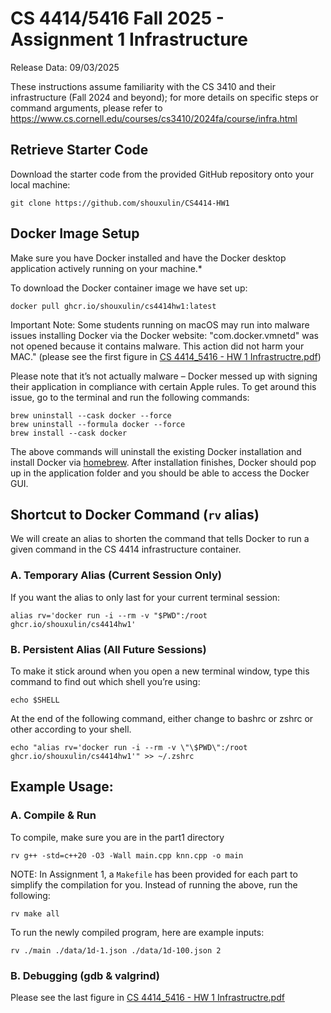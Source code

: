 # CS 4414/5416 Fall 2025 - Assignment 1 Infrastructure

Release Data:  09/03/2025


These instructions assume familiarity with the CS 3410 and their infrastructure (Fall 2024 and beyond); for more details on specific steps or command arguments, please refer to https://www.cs.cornell.edu/courses/cs3410/2024fa/course/infra.html



## Retrieve Starter Code

Download the starter code from the provided GitHub repository onto your local machine:

```
git clone https://github.com/shouxulin/CS4414-HW1
```


## Docker Image Setup
Make sure you have Docker installed and have the Docker desktop application actively running on your machine.* 

To download the Docker container image we have set up:

```
docker pull ghcr.io/shouxulin/cs4414hw1:latest
```

Important Note:
Some students running on macOS may run into malware issues installing Docker via the Docker website: "com.docker.vmnetd" was not opened because it contains malware. This action did not harm your MAC." (please see the first figure in 
[CS 4414_5416 - HW 1 Infrastructre.pdf](./CS%204414_5416%20-%20HW%201%20Infrastructure.pdf))

<!-- ![MACOS Note](images/macos_note.png) -->


Please note that it’s not actually malware – Docker messed up with signing their application in compliance with certain Apple rules. To get around this issue, go to the terminal and run the following commands:

```
brew uninstall --cask docker --force
brew uninstall --formula docker --force
brew install --cask docker
```

The above commands will uninstall the existing Docker installation and install Docker via [homebrew](https://brew.sh). After installation finishes, Docker should pop up in the application folder and you should be able to access the Docker GUI.


## Shortcut to Docker Command (`rv` alias)


We will create an alias to shorten the command that tells Docker to run a given command in the CS 4414 infrastructure container.

### A. Temporary Alias (Current Session Only)
If you want the alias to only last for your current terminal session:

```
alias rv='docker run -i --rm -v "$PWD":/root ghcr.io/shouxulin/cs4414hw1'
```

### B. Persistent Alias (All Future Sessions)
To make it stick around when you open a new terminal window, type this command to find out which shell you’re using:
```
echo $SHELL
```


At the end of the following command, either change to bashrc or zshrc or other according to your shell.
```
echo "alias rv='docker run -i --rm -v \"\$PWD\":/root ghcr.io/shouxulin/cs4414hw1'" >> ~/.zshrc
```


## Example Usage:

### A. Compile & Run
To compile, make sure you are in the part1 directory

```
rv g++ -std=c++20 -O3 -Wall main.cpp knn.cpp -o main
```

NOTE: In Assignment 1, a `Makefile` has been provided for each part to simplify the compilation for you. Instead of running the above, run the following:

```
rv make all
```

To run the newly compiled program, here are example inputs:
```
rv ./main ./data/1d-1.json ./data/1d-100.json 2
```


### B. Debugging (gdb & valgrind)

Please see the last figure in 
[CS 4414_5416 - HW 1 Infrastructre.pdf](./CS%204414_5416%20-%20HW%201%20Infrastructure.pdf)